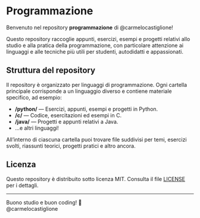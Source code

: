 # Programmazione

Benvenuto nel repository **programmazione** di @carmelocastiglione!

Questo repository raccoglie appunti, esercizi, esempi e progetti relativi allo studio e alla pratica della programmazione, con particolare attenzione ai linguaggi e alle tecniche più utili per studenti, autodidatti e appassionati.

## Struttura del repository

Il repository è organizzato per linguaggi di programmazione. Ogni cartella principale corrisponde a un linguaggio diverso e contiene materiale specifico, ad esempio:

- **/python/** — Esercizi, appunti, esempi e progetti in Python.
- **/c/** — Codice, esercitazioni ed esempi in C.
- **/java/** — Progetti e appunti relativi a Java.
- ...e altri linguaggi!

All’interno di ciascuna cartella puoi trovare file suddivisi per temi, esercizi svolti, riassunti teorici, progetti pratici e altro ancora.

## Licenza

Questo repository è distribuito sotto licenza MIT. Consulta il file [LICENSE](LICENSE) per i dettagli.

---

Buono studio e buon coding! 🚀  
@carmelocastiglione